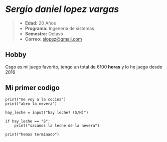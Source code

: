 #  *Sergio daniel lopez vargas*

> * **Edad:** 20 Años
> * **Programa:** Ingeneria de sistemas
> * **Semestre:** Octavo
> * **Correo:** [slopez@gmail.com](mailto:slopez@gmail.com)
## Hobby
Csgo es mi juego favorito, tengo un total de 6100 **horas** y lo he juego desde 2016
## Mi primer codigo
```
print("me voy a la cocina")
print("abro la nevera")

hay_leche = input("hay leche? (S/N)")

if hay_leche == "S":
    print("sacamos la leche de la nevera")

print("hemos terminado")
```

